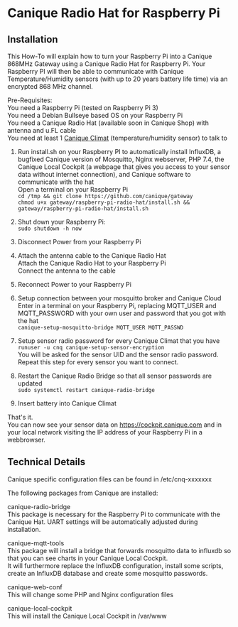 # Canique Radio Hat for Raspberry Pi


## Installation

This How-To will explain how to turn your Raspberry Pi into a Canique 868MHz Gateway using a Canique Radio Hat for Raspberry Pi. Your Raspberry PI will then be able to communicate with Canique Temperature/Humidity sensors (with up to 20 years battery life time) via an encrypted 868 MHz channel.


Pre-Requisites:  
You need a Raspberry Pi (tested on Raspberry Pi 3)  
You need a Debian Bullseye based OS on your Raspberry Pi  
You need a Canique Radio Hat (available soon in Canique Shop) with antenna and u.FL cable  
You need at least 1 [Canique Climat](https://www.canique.com/climat) (temperature/humidity sensor) to talk to  


1) Run install.sh on your Raspberry PI to automatically install InfluxDB, a bugfixed Canique version of Mosquitto, Nginx webserver, PHP 7.4, the Canique Local Cockpit (a webpage that gives you access to your sensor data without internet connection), and Canique software to communicate with the hat  
Open a terminal on your Raspberry Pi  
`cd /tmp && git clone https://github.com/canique/gateway`  
`chmod u+x gateway/raspberry-pi-radio-hat/install.sh && gateway/raspberry-pi-radio-hat/install.sh`  

2) Shut down your Raspberry Pi:  
`sudo shutdown -h now`  

3) Disconnect Power from your Raspberry Pi  

4) Attach the antenna cable to the Canique Radio Hat  
   Attach the Canique Radio Hat to your Raspberry Pi  
   Connect the antenna to the cable  

5) Reconnect Power to your Raspberry Pi  

6) Setup connection between your mosquitto broker and Canique Cloud  
Enter in a terminal on your Raspberry Pi, replacing MQTT_USER and MQTT_PASSWORD with your own user and password that you got with the hat  
`canique-setup-mosquitto-bridge MQTT_USER MQTT_PASSWD`  

6) Setup sensor radio password for every Canique Climat that you have  
`runuser -u cnq canique-setup-sensor-encryption`  
You will be asked for the sensor UID and the sensor radio password. Repeat this step for every sensor you want to connect.

7) Restart the Canique Radio Bridge so that all sensor passwords are updated  
`sudo systemctl restart canique-radio-bridge`  

8) Insert battery into Canique Climat  


That's it.  
You can now see your sensor data on https://cockpit.canique.com and in your local network visiting the IP address of your Raspberry Pi in a webbrowser.



## Technical Details

Canique specific configuration files can be found in /etc/cnq-xxxxxxx  

The following packages from Canique are installed:

canique-radio-bridge  
This package is necessary for the Raspberry Pi to communicate with the Canique Hat. UART settings will be automatically adjusted during installation.

canique-mqtt-tools  
This package will install a bridge that forwards mosquitto data to influxdb so that you can see charts in your Canique Local Cockpit.  
It will furthermore replace the InfluxDB configuration, install some scripts, create an InfluxDB database and create some mosquitto passwords.  

canique-web-conf  
This will change some PHP and Nginx configuration files  

canique-local-cockpit  
This will install the Canique Local Cockpit in /var/www
